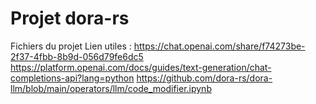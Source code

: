# Projet dora-rs
Fichiers du projet
Lien utiles : 
https://chat.openai.com/share/f74273be-2f37-4fbb-8b9d-056d79fe6dc5
https://platform.openai.com/docs/guides/text-generation/chat-completions-api?lang=python
https://github.com/dora-rs/dora-llm/blob/main/operators/llm/code_modifier.ipynb

